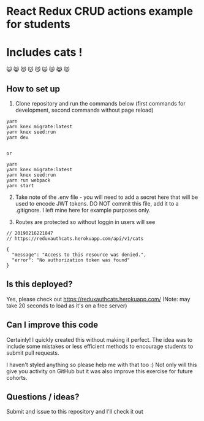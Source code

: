 # React Redux CRUD actions example for students
# Includes cats ! 
:smiley_cat:
:smile_cat:
:heart_eyes_cat:
:kissing_cat:
:smirk_cat:
:scream_cat:
:crying_cat_face:
:joy_cat:
:pouting_cat:

## How to set up
1. Clone repository and run the commands below (first commands for development, second commands without page reload)
```
yarn
yarn knex migrate:latest
yarn knex seed:run
yarn dev 


or 

yarn
yarn knex migrate:latest
yarn knex seed:run
yarn run webpack
yarn start
```
2. Take note of the .env file - you will need to add a secret here that will be used to encode JWT tokens. DO NOT commit this file, add it to a .gitignore. I left mine here for example purposes only. 

3. Routes are protected so without loggin in users will see
```
// 20190216221847
// https://reduxauthcats.herokuapp.com/api/v1/cats

{
  "message": "Access to this resource was denied.",
  "error": "No authorization token was found"
}
```

## Is this deployed? 
Yes, please check out https://reduxauthcats.herokuapp.com/  (Note: may take 20 seconds to load as it's on a free server)

## Can I improve this code
Certainly! I quickly created this without making it perfect. The idea was to include some mistakes or less efficient methods to encourage students to submit pull requests.

I haven't styled anything so please help me with that too :) Not only will this give you activity on GitHub but it was also improve this exercise for future cohorts. 

## Questions / ideas? 
Submit and issue to this repository and I'll check it out
